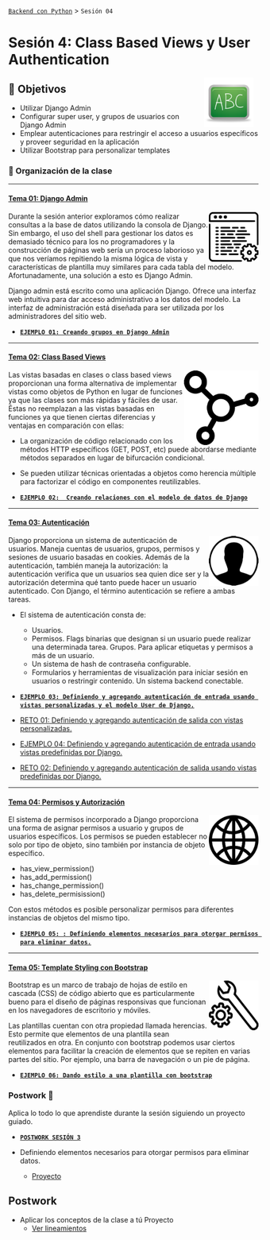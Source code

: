 [`Backend con Python`](../Readme.md) > `Sesión 04`
# Sesión 4: Class Based Views y User Authentication


<img src="img/pizarron.png" align="right" height="100" width="100" hspace="10">

## :dart: Objetivos

- Utilizar Django Admin
- Configurar super user, y grupos de usuarios con Django Admin
- Emplear autenticaciones para restringir el acceso a usuarios específicos y proveer seguridad en la aplicación
- Utilizar Bootstrap para personalizar templates

### 📂 Organización de la clase
***


#### <ins>Tema 01: Django Admin</ins>
<img src="img/imagen1.png" align="right" height="100" width="100">

Durante la sesión anterior exploramos cómo realizar consultas a la base de datos utilizando la consola de Django. Sin embargo,  el uso del shell para gestionar los datos es demasiado técnico para los no programadores y la construcción de páginas web sería un proceso laborioso ya que nos veríamos repitiendo la misma lógica de vista y características de plantilla muy similares para cada tabla del modelo. Afortunadamente, una solución  a esto es Django Admin.


Django admin está escrito como una aplicación Django. Ofrece una interfaz web intuitiva para dar acceso administrativo a los datos del modelo. La interfaz de administración está diseñada para ser utilizada por los administradores del sitio web.



   - [**`EJEMPLO 01: Creando grupos en Django Admin`**](Ejemplo-01)


***
#### <ins>Tema 02: Class Based Views</ins>
<img src="img/imagen2.png" align="right" height="150" width="150">


Las vistas basadas en clases o class based views proporcionan una forma alternativa de implementar vistas como objetos de Python en lugar de funciones ya que las clases son más rápidas y fáciles de usar. Éstas no reemplazan a las vistas basadas en funciones ya que tienen ciertas diferencias y ventajas en comparación con ellas:

- La organización de código relacionado con los métodos HTTP específicos (GET, POST, etc) puede abordarse mediante métodos separados en lugar de bifurcación condicional.

- Se pueden utilizar técnicas orientadas a objetos como herencia múltiple para factorizar el código en componentes reutilizables.


- [**`EJEMPLO 02:  Creando relaciones con el modelo de datos de Django`**](Ejemplo-02)
 
***
#### <ins>Tema 03: Autenticación</ins>
<img src="img/imagen3.png" align="right" height="100" width="100">


Django proporciona un sistema de autenticación de usuarios. Maneja cuentas de usuarios, grupos, permisos y sesiones de usuario basadas en cookies. Además de la autenticación, también maneja la autorización: la autenticación verifica que un usuarios sea quien dice ser y la autorización determina qué tanto puede hacer un usuario autenticado. Con Django, el término autenticación se refiere a ambas tareas.

- El sistema de autenticación consta de:

  - Usuarios.
  - Permisos. Flags binarias que designan si un usuario puede realizar una determinada tarea.
Grupos. Para aplicar etiquetas y permisos a más de un usuario.
  - Un sistema de hash de contraseña configurable.
  - Formularios y herramientas de visualización para iniciar sesión en usuarios o restringir contenido.
Un sistema backend conectable.

 - [**`EJEMPLO 03: Definiendo y agregando autenticación de entrada usando vistas personalizadas y el modelo User de Django.`**](Ejemplo-03)


- [RETO 01:  Definiendo y agregando autenticación de salida con vistas personalizadas.](Reto-01)

- [EJEMPLO 04: Definiendo y agregando autenticación de entrada usando vistas predefinidas por Django.](Ejemplo-04)

- [RETO 02: Definiendo y agregando autenticación de salida usando vistas predefinidas por Django.](Reto-02)



***
#### <ins>Tema 04: Permisos y Autorización</ins>
<img src="img/imagen4.png" align="right" height="100" width="100">

El sistema de permisos incorporado a Django proporciona una forma de asignar permisos a usuario y grupos de usuarios específicos. Los permisos se pueden establecer no solo por tipo de objeto, sino también por instancia de objeto específico.

- has_view_permission()
- has_add_permission()
- has_change_permission()
- has_delete_permisission()


Con estos métodos es posible personalizar permisos para diferentes instancias de objetos del mismo tipo.


   - [**`EJEMPLO 05: : Definiendo elementos necesarios para otorgar permisos para eliminar datos.`**](Ejemplo-05)


***
#### <ins>Tema 05: Template Styling con Bootstrap</ins>
<img src="img/imagen5.png" align="right" height="100" width="100">

Bootstrap es un marco de trabajo de hojas de estilo en cascada (CSS) de código abierto que es particularmente bueno para el diseño de páginas responsivas que funcionan en los navegadores de escritorio y móviles.

Las plantillas cuentan con otra propiedad llamada herencias. Esto permite que elementos de una plantilla sean reutilizados en otra. En conjunto con bootstrap podemos usar ciertos elementos para facilitar la creación de elementos que se repiten en varias partes del sitio. Por ejemplo, una barra de navegación o un pie de página.


   - [**`EJEMPLO 06: Dando estilo a una plantilla con bootstrap`**](Ejemplo-06)


### Postwork :memo:
Aplica lo todo lo que aprendiste durante la sesión siguiendo un proyecto guiado.

- [**`POSTWORK SESIÓN 3`**](Postwork/Readme.md)



 
- Definiendo elementos necesarios para otorgar permisos para eliminar datos.  
  - [Proyecto](Proyecto)

## Postwork
 - Aplicar los conceptos de la clase a tú Proyecto
   - [Ver lineamientos](Postwork)
